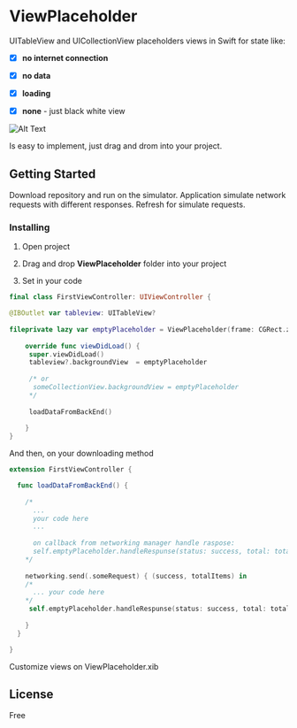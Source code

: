 # ViewPlaceholder

UITableView and UICollectionView placeholders views in Swift for state like:

- [x] **no internet connection**
- [x] **no data**
- [x] **loading**
- [x]  **none** - just black white view



![Alt Text](https://media.giphy.com/media/xT9DgtumvW8DZFw5SE/giphy.gif)


Is easy to implement, just drag and drom into your project.

## Getting Started

Download repository and run on the simulator. Application simulate network requests with different responses.
Refresh for simulate requests.

### Installing

1. Open project

2. Drag and drop **ViewPlaceholder** folder into your project

3. Set in your code


```swift
final class FirstViewController: UIViewController {

@IBOutlet var tableview: UITableView?
	
fileprivate lazy var emptyPlaceholder = ViewPlaceholder(frame: CGRect.zero).onRetry { [weak self] in self?.refreshData() }
		
    override func viewDidLoad() {
     super.viewDidLoad()
     tableview?.backgroundView 	= emptyPlaceholder
     
     /* or
      someCollectionView.backgroundView = emptyPlaceholder
     */
     
     loadDataFromBackEnd() 
     
    }
}
```

And then, on your downloading method

```swift
extension FirstViewController {

  func loadDataFromBackEnd() {
    
    /* 
      ...
      your code here
      ...
      
      on callback from networking manager handle raspose:
      self.emptyPlaceholder.handleRespunse(status: success, total: total)
    */
    
    networking.send(.someRequest) { (success, totalItems) in
    /*
      ... your code here
    */   
     self.emptyPlaceholder.handleRespunse(status: success, total: total)
     
    }
  }

}
```

Customize views on ViewPlaceholder.xib

## License

Free
